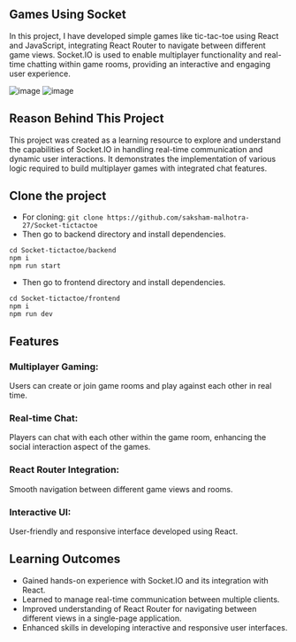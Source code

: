 ## Games Using Socket
In this project, I have developed simple games like tic-tac-toe using React and JavaScript, integrating React Router to navigate between different game views. Socket.IO is used to enable multiplayer functionality and real-time chatting within game rooms, providing an interactive and engaging user experience.

![image](https://github.com/user-attachments/assets/1bf4ca66-0849-4ed2-9dd9-d690a8049954)
![image](https://github.com/user-attachments/assets/c4299feb-62f6-46ec-802c-3b1b0f78ce40)

## Reason Behind This Project
This project was created as a learning resource to explore and understand the capabilities of Socket.IO in handling real-time communication and dynamic user interactions. It demonstrates the implementation of various logic required to build multiplayer games with integrated chat features.

## Clone the project
+ For cloning: 
`git clone https://github.com/saksham-malhotra-27/Socket-tictactoe`
+ Then go to backend directory and install dependencies.
```
cd Socket-tictactoe/backend
npm i
npm run start
```
+ Then go to frontend directory and install dependencies.
```
cd Socket-tictactoe/frontend
npm i
npm run dev
```

## Features
### Multiplayer Gaming: 
Users can create or join game rooms and play against each other in real time.
### Real-time Chat: 
Players can chat with each other within the game room, enhancing the social interaction aspect of the games.
### React Router Integration:
Smooth navigation between different game views and rooms.
### Interactive UI: 
User-friendly and responsive interface developed using React.

## Learning Outcomes
+ Gained hands-on experience with Socket.IO and its integration with React.
+ Learned to manage real-time communication between multiple clients.
+ Improved understanding of React Router for navigating between different views in a single-page application.
+ Enhanced skills in developing interactive and responsive user interfaces.
